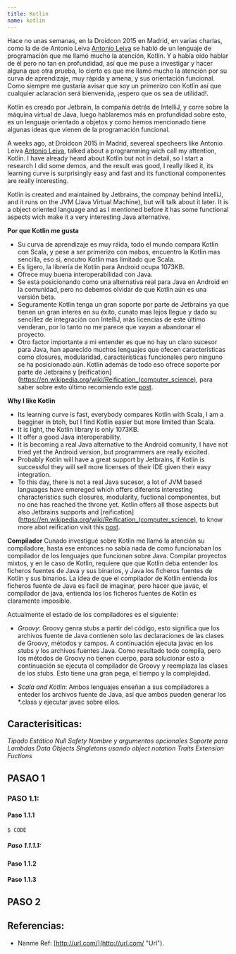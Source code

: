 ```yaml
---
title: Kotlin
name: kotlin
---
```

Hace no unas semanas, en la Droidcon 2015 en Madrid, en varias charlas, como la de de Antonio Leiva [Antonio Leiva](http://antonioleiva.com/) se habló de un lenguaje de programación que me llamó mucho la atención, Kotlin. Y a había oido hablar de él pero no tan en profundidad, así que me puse a investigar y hacer alguna que otra prueba, lo cierto es que me llamó mucho la atención por su curva de aprendizaje, muy rápida y amena, y sus orientación funcional. Como siempre me gustaría avisar que soy un primerizo con Kotlin así que cualquier aclaración será bienvenida, ¡espero que os sea de utilidad!.

Kotlin es creado por Jetbrain, la compañia detrás de IntelliJ, y corre sobre la máquina virtual de Java, luego hablaremos más en profundidad sobre esto, es un lenguaje orientado a objetos y como hemos mencionado tiene algunas ideas que vienen de la programación funcional.

A weeks ago, at Droidcon 2015 in Madrid, severeal specheers like Antonio Leiva [Antonio Leiva](http://antonioleiva.com/), talked about a programming wich call my attention, Kotlin. I have already heard about Kotlin but not in detail, so I start a research I did some demos, and the result was good, I really liked it, its learning curve is surprisingly easy and fast and its functional componentes are really interesting.

Kotlin is created and maintained by Jetbrains, the compnay behind IntelliJ, and it runs on the JVM (Java Virtual Machine), but will talk about it later. It is a object oriented language and as I mentioned before it has some functional aspects wich make it a very interesting Java alternative.

**Por que Kotlin me gusta**
- Su curva de aprendizaje es muy ráìda, todo el mundo compara Kotlin con Scala, y pese a ser primerizo con mabos, encuentro la Kotlin mas sencilla, eso si, encutro Kotlin mas limitado que Scala.
- Es ligero, la librería de Kotlin para Android ocupa 1073KB.
- Ofrece muy buena interoperabilidad con Java.
- Se esta posicionando como una alternativa real para Java en Android en la comunidad, pero no debemos olvidar de que Kotlin aún es una versión beta.
- Seguramente Kotlin tenga un gran soporte por parte de Jetbrains ya que tienen un gran interes en su éxito, cunato mas lejos llegue y dado su sencillez de integración con IntelliJ, más licencias de este último venderan, por lo tanto no me parece que vayan a abandonar el proyecto.
- Otro factor importante a mi entender es que no hay un claro sucesor para Java, han aparecido muchos lenguajes que ofecen características como closures, modularidad, características funcionales pero ninguno se ha posicionado aún. Kotlin además de todo eso ofrece soporte por parte de Jetbrains y [reification](https://en.wikipedia.org/wiki/Reification_(computer_science), para saber sobre esto último recomiendo este [post](http://gafter.blogspot.com.es/2006/11/reified-generics-for-java.html).

**Why I like Kotlin**
- Its learning curve is fast, everybody compares Kotlin with Scala, I am a begginer in btoh, but I find Kotlin easier but more limited than Scala.
- It is light, the Kotlin library is only 1073KB.
- It offer a good Java interoperability.
- It is becoming a real Java alternative to the Android comunity, I have not tried yet the Android version, but programmers are really exicited.
- Probably Kotlin will have a great support by Jetbrains, if Kotlin is successful they will sell more licenses of their IDE given their easy integration.
- To this day, there is not a real Java sucesor, a lot of JVM based languages have emereged which offers diferents interesting characteristics such closures, modularity, fuctional componentes, but no one has reached the throne yet. Kotlin offers all those aspects but also Jetbrains supports and [reification](https://en.wikipedia.org/wiki/Reification_(computer_science), to know more abot reification visit this [post](http://gafter.blogspot.com.es/2006/11/reified-generics-for-java.html).

**Compilador**
Cunado investigué sobre Kotlin me llamó la atención su compiladore, hasta ese entonces no sabía nada de como funcionaban los compilador de los lenguajes que funcionan sobre Java. Compilar proyectos mixtos, y en le caso de Kotlin, requiere que que Kotlin deba entender los ficheros fuentes de Java y sus binarios, y Java los ficheros fuentes de Kotlin y sus binarios. La idea de que el compilador de Kotlin entienda los ficheros fuente de Java es facil de imaginar, pero hacer que javac, el compilador de java, entienda los los ficheros fuentes de Kotlin es claramente imposible.

Actualmente el estado de los compiladores es el siguiente:
- *Groovy*:
Groovy genra stubs a partir del código, esto significa que los archivos fuente de Java contienen solo las declaraciones de las clases de Groovy, métodos y campos. A continuación ejecuta javac en los stubs y los archivos fuentes Java.
Como resultado todo compila, pero los métodos de Groovy no tienen cuerpo, para solucionar esto a continuación se ejecuta el compilador de Groovy y reemplaza las clases de los stubs.
Esto tiene una gran pega, el tiempo y la complejidad.

- *Scala and Kotlin*:
Ambos lenguajes enseñan a sus compiladores a enteder los archivos fuente de Java, así que ambos pueden generar los *.class y ejecutar javac sobre ellos. 

## Caracterisiticas:
*Tipado Estático*
*Null Safety*
*Nombre y argumentos opcionales*
*Soporte para Lambdas*
*Data Objects*
*Singletons usando object notation*
*Traits*
*Extension Fuctions*


## PASAO 1

### PASO 1.1:

#### **Paso 1.1.1**


```
$ CODE
```

##### Paso 1.1.1.1:



#### **Paso 1.1.2**

#### **Paso 1.1.3**


## PASO 2

## Referencias:

* Nanme Ref: [http://url.com/](http://url.com/ "Url").
